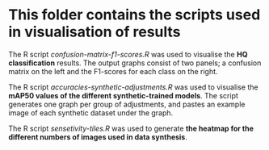 # This folder contains the scripts used in visualisation of results

The R script _confusion-matrix-f1-scores.R_ was used to visualise the **HQ classification** results. The output graphs consist of two panels; a confusion matrix on the left and the F1-scores for each class on the right. 

The R script _accuracies-synthetic-adjustments.R_ was used to visualise the **mAP50 values of the different synthetic-trained models**. The script generates one graph per group of adjustments, and pastes an example image of each synthetic dataset under the graph.

The R script _sensetivity-tiles.R_ was used to generate **the heatmap for the different numbers of images used in data synthesis**.

